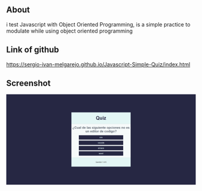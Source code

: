 ## About
i test Javascript with Object Oriented Programming, is a simple practice to modulate while using object oriented programming

## Link of github
https://sergio-ivan-melgarejo.github.io/Javascript-Simple-Quiz/index.html

## Screenshot

![](./screenshot.png)
